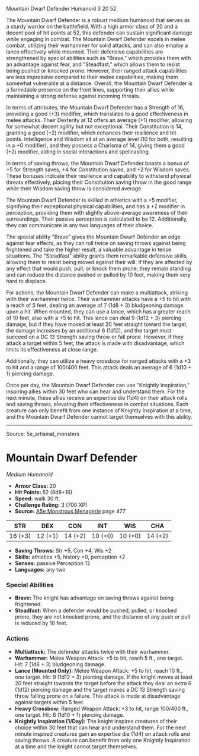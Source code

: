 <MonsterName/>Mountain Dwarf Defender</MonsterName>
<CreatureType/>Humanoid</CreatureType>
<CR/>3</CR>
<AC/>20</AC>
<HP/>52</HP>
<summary>The Mountain Dwarf Defender is a robust medium humanoid that serves as a sturdy warrior on the battlefield. With a high armor class of 20 and a decent pool of hit points at 52, this defender can sustain significant damage while engaging in combat. The Mountain Dwarf Defender excels in melee combat, utilizing their warhammer for solid attacks, and can also employ a lance effectively while mounted. Their defensive capabilities are strengthened by special abilities such as "Brave," which provides them with an advantage against fear, and "Steadfast," which allows them to resist being pushed or knocked prone. However, their ranged attack capabilities are less impressive compared to their melee capabilities, making them somewhat vulnerable at a distance. Overall, the Mountain Dwarf Defender is a formidable presence on the front lines, supporting their allies while maintaining a strong defense against incoming threats.</summary>

<detail>

In terms of attributes, the Mountain Dwarf Defender has a Strength of 16, providing a good (+3) modifier, which translates to a good effectiveness in melee attacks. Their Dexterity at 12 offers an average (+1) modifier, allowing for somewhat decent agility but not exceptional. Their Constitution is 14, granting a good (+2) modifier, which enhances their resilience and hit points. Intelligence and Wisdom sit at an average level (10 for both, resulting in a +0 modifier), and they possess a Charisma of 14, giving them a good (+2) modifier, aiding in social interactions and spellcasting.

In terms of saving throws, the Mountain Dwarf Defender boasts a bonus of +5 for Strength saves, +4 for Constitution saves, and +2 for Wisdom saves. These bonuses indicate their resilience and capability to withstand physical threats effectively, placing their Constitution saving throw in the good range while their Wisdom saving throw is considered average. 

The Mountain Dwarf Defender is skilled in athletics with a +5 modifier, signifying their exceptional physical capabilities, and has a +2 modifier in perception, providing them with slightly above-average awareness of their surroundings. Their passive perception is calculated to be 12. Additionally, they can communicate in any two languages of their choice.

The special ability "Brave" gives the Mountain Dwarf Defender an edge against fear effects, as they can roll twice on saving throws against being frightened and take the higher result, a valuable advantage in tense situations. The "Steadfast" ability grants them remarkable defensive skills, allowing them to resist being moved against their will. If they are affected by any effect that would push, pull, or knock them prone, they remain standing and can reduce the distance pushed or pulled by 10 feet, making them very hard to displace.

For actions, the Mountain Dwarf Defender can make a multiattack, striking with their warhammer twice. Their warhammer attacks have a +5 to hit with a reach of 5 feet, dealing an average of 7 (1d8 + 3) bludgeoning damage upon a hit. When mounted, they can use a lance, which has a greater reach of 10 feet, also with a +5 to hit. This lance can deal 9 (1d12 + 3) piercing damage, but if they have moved at least 20 feet straight toward the target, the damage increases by an additional 6 (1d12), and the target must succeed on a DC 13 Strength saving throw or fall prone. However, if they attack a target within 5 feet, the attack is made with disadvantage, which limits its effectiveness at close range.

Additionally, they can utilize a heavy crossbow for ranged attacks with a +3 to hit and a range of 100/400 feet. This attack deals an average of 6 (1d10 + 1) piercing damage. 

Once per day, the Mountain Dwarf Defender can use "Knightly Inspiration," inspiring allies within 30 feet who can hear and understand them. For the next minute, these allies receive an expertise die (1d4) on their attack rolls and saving throws, elevating their effectiveness in combat situations. Each creature can only benefit from one instance of Knightly Inspiration at a time, and the Mountain Dwarf Defender cannot target themselves with this ability.</detail>



---

Source: 5e_artisinal_monsters

# Mountain Dwarf Defender

*Medium* *Humanoid*

- **Armor Class:** 20
- **Hit Points:** 52 (8d8+16)
- **Speed:** walk 30 ft.
- **Challenge Rating:** 3 (700 XP)
- **Source:** [A5e Monstrous Menagerie](https://enpublishingrpg.com/products/level-up-monstrous-menagerie-a5e) page 477

| STR | DEX | CON | INT | WIS | CHA |
| --- | --- | --- | --- | --- | --- |
| 16 (+3) | 12 (+1) | 14 (+2) | 10 (+0) | 10 (+0) | 14 (+2) |

- **Saving Throws**: Str +5, Con +4, Wis +2
- **Skills:** athletics +5, history +0, perception +2
- **Senses:** passive Perception 12
- **Languages:** any two

### Special Abilities

- **Brave:** The knight has advantage on saving throws against being frightened.
- **Steadfast:** When a defender would be pushed, pulled, or knocked prone, they are not knocked prone, and the distance of any push or pull is reduced by 10 feet.

### Actions

- **Multiattack:** The defender attacks twice with their warhammer.
- **Warhammer:** Melee Weapon Attack: +5 to hit, reach 5 ft., one target. Hit: 7 (1d8 + 3) bludgeoning damage.
- **Lance (Mounted Only):** Melee Weapon Attack: +5 to hit, reach 10 ft., one target. Hit: 9 (1d12 + 3) piercing damage. If the knight moves at least 20 feet straight towards the target before the attack  they deal an extra 6 (1d12) piercing damage  and the target makes a DC 13 Strength saving throw  falling prone on a failure. This attack is made at disadvantage against targets within 5 feet.
- **Heavy Crossbow:** Ranged Weapon Attack: +3 to hit, range 100/400 ft., one target. Hit: 6 (1d10 + 1) piercing damage.
- **Knightly Inspiration (1/Day):** The knight inspires creatures of their choice within 30 feet that can hear and understand them. For the next minute  inspired creatures gain an expertise die (1d4) on attack rolls and saving throws. A creature can benefit from only one Knightly Inspiration at a time  and the knight cannot target themselves.




